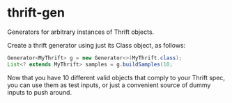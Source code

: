 thrift-gen
==========

Generators for arbitrary instances of Thrift objects.

Create a thrift generator using just its Class object, as follows:

```java
Generator<MyThrift> g = new Generator<>(MyThrift.class);
List<? extends MyThrift> samples = g.buildSamples(10;
```

Now that you have 10 different valid objects that comply to your Thrift spec,
you can use them as test inputs, or just a convenient source of dummy inputs
to push around.
